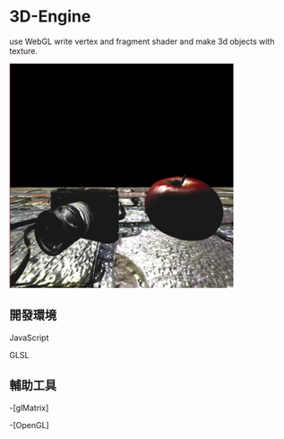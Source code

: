# 3D-Engine
use WebGL write vertex and fragment shader and make 3d objects with texture.

<img src = "https://github.com/LiMinChu914/3D-Engine/blob/main/image_rm.png" width = "400" height = "400">

## 開發環境
JavaScript

GLSL

## 輔助工具
-[glMatrix]

-[OpenGL]
